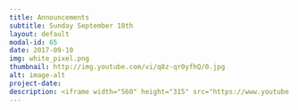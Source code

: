 ```yaml
---
title: Announcements
subtitle: Sunday September 10th
layout: default
modal-id: 65
date: 2017-09-10
img: white_pixel.png
thumbnail: http://img.youtube.com/vi/q8z-qr0yfhQ/0.jpg
alt: image-alt
project-date:
description: <iframe width="560" height="315" src="https://www.youtube.com/embed/q8z-qr0yfhQ" frameborder="0" allowfullscreen></iframe>
---
```

